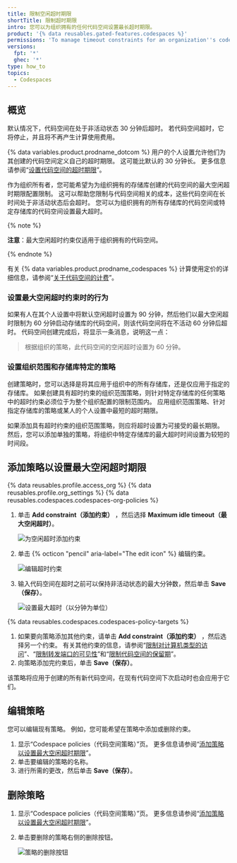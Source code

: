 ```yaml
---
title: 限制空闲超时期限
shortTitle: 限制超时期限
intro: 您可以为组织拥有的任何代码空间设置最长超时期限。
product: '{% data reusables.gated-features.codespaces %}'
permissions: 'To manage timeout constraints for an organization''s codespaces, you must be an owner of the organization.'
versions:
  fpt: '*'
  ghec: '*'
type: how_to
topics:
  - Codespaces
---
```


## 概览

默认情况下，代码空间在处于非活动状态 30 分钟后超时。 若代码空间超时，它将停止，并且将不再产生计算使用费用。

{% data variables.product.prodname_dotcom %} 用户的个人设置允许他们为其创建的代码空间定义自己的超时期限。 这可能比默认的 30 分钟长。 更多信息请参阅“[设置代码空间的超时期限](/codespaces/customizing-your-codespace/setting-your-timeout-period-for-codespaces)”。

作为组织所有者，您可能希望为为组织拥有的存储库创建的代码空间的最大空闲超时期限配置限制。 这可以帮助您限制与代码空间相关的成本，这些代码空间在长时间处于非活动状态后会超时。 您可以为组织拥有的所有存储库的代码空间或特定存储库的代码空间设置最大超时。

{% note %}

**注意**：最大空闲超时约束仅适用于组织拥有的代码空间。

{% endnote %}

有关 {% data variables.product.prodname_codespaces %} 计算使用定价的详细信息，请参阅“[关于代码空间的计费](/billing/managing-billing-for-github-codespaces/about-billing-for-codespaces#codespaces-pricing)”。

### 设置最大空闲超时约束时的行为

如果有人在其个人设置中将默认空闲超时设置为 90 分钟，然后他们以最大空闲超时限制为 60 分钟启动存储库的代码空间，则该代码空间将在不活动 60 分钟后超时。 代码空间创建完成后，将显示一条消息，说明这一点：

> 根据组织的策略，此代码空间的空闲超时设置为 60 分钟。

### 设置组织范围和存储库特定的策略

创建策略时，您可以选择是将其应用于组织中的所有存储库，还是仅应用于指定的存储库。 如果创建具有超时约束的组织范围策略，则针对特定存储库的任何策略中的超时约束必须位于为整个组织配置的限制范围内。 应用组织范围策略、针对指定存储库的策略或某人的个人设置中最短的超时期限。

如果添加具有超时约束的组织范围策略，则应将超时设置为可接受的最长期限。 然后，您可以添加单独的策略，将组织中特定存储库的最大超时时间设置为较短的时间段。

## 添加策略以设置最大空闲超时期限

{% data reusables.profile.access_org %}
{% data reusables.profile.org_settings %}
{% data reusables.codespaces.codespaces-org-policies %}
1. 单击 **Add constraint（添加约束）** ，然后选择 **Maximum idle timeout（最大空闲超时）**。

   ![为空闲超时添加约束](/assets/images/help/codespaces/add-constraint-dropdown-timeout.png)

1. 单击 {% octicon "pencil" aria-label="The edit icon" %} 编辑约束。

   ![编辑超时约束](/assets/images/help/codespaces/edit-timeout-constraint.png)

1. 输入代码空间在超时之前可以保持非活动状态的最大分钟数，然后单击 **Save（保存）**。

   ![设置最大超时（以分钟为单位）](/assets/images/help/codespaces/maximum-minutes-timeout.png)

{% data reusables.codespaces.codespaces-policy-targets %}
1. 如果要向策略添加其他约束，请单击 **Add constraint（添加约束）** ，然后选择另一个约束。 有关其他约束的信息，请参阅“[限制对计算机类型的访问](/codespaces/managing-codespaces-for-your-organization/restricting-access-to-machine-types)”、“[限制转发端口的可见性](/codespaces/managing-codespaces-for-your-organization/restricting-the-visibility-of-forwarded-ports)”和“[限制代码空间的保留期](/codespaces/managing-codespaces-for-your-organization/restricting-the-retention-period-for-codespaces)”。
1. 向策略添加完约束后，单击 **Save（保存）**。

该策略将应用于创建的所有新代码空间，在现有代码空间下次启动时也会应用于它们。

## 编辑策略

您可以编辑现有策略。 例如，您可能希望在策略中添加或删除约束。

1. 显示“Codespace policies（代码空间策略）”页。 更多信息请参阅“[添加策略以设置最大空闲超时期限](#adding-a-policy-to-set-a-maximum-idle-timeout-period)”。
1. 单击要编辑的策略的名称。
1. 进行所需的更改，然后单击 **Save（保存）**。

## 删除策略

1. 显示“Codespace policies（代码空间策略）”页。 更多信息请参阅“[添加策略以设置最大空闲超时期限](#adding-a-policy-to-set-a-maximum-idle-timeout-period)”。
1. 单击要删除的策略右侧的删除按钮。

   ![策略的删除按钮](/assets/images/help/codespaces/policy-delete.png)
